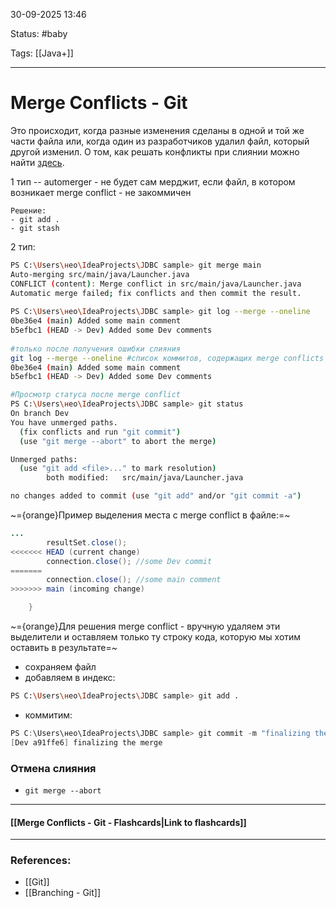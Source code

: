 
30-09-2025 13:46

Status: #baby

Tags: [[Java+]]

---
# Merge Conflicts - Git


Это происходит, когда разные изменения сделаны в одной и той же части файла или, когда один из разработчиков удалил файл, который другой изменил. О том, как решать конфликты при слиянии можно найти [здесь](https://youtu.be/Sqsz1-o7nXk).


1 тип -- automerger -  не будет сам мерджит, если файл, в котором возникает merge conflict - не закоммичен
	
	Решение:
	- git add .
	- git stash
	
	

2 тип:
```bash
PS C:\Users\нео\IdeaProjects\JDBC sample> git merge main
Auto-merging src/main/java/Launcher.java
CONFLICT (content): Merge conflict in src/main/java/Launcher.java
Automatic merge failed; fix conflicts and then commit the result.
	
PS C:\Users\нео\IdeaProjects\JDBC sample> git log --merge --oneline
0be36e4 (main) Added some main comment
b5efbc1 (HEAD -> Dev) Added some Dev comments
	
#только после получения ошибки слияния
git log --merge --oneline #список коммитов, содержащих merge conflicts
0be36e4 (main) Added some main comment
b5efbc1 (HEAD -> Dev) Added some Dev comments

#Просмотр статуса после merge conflict
PS C:\Users\нео\IdeaProjects\JDBC sample> git status
On branch Dev
You have unmerged paths.
  (fix conflicts and run "git commit")
  (use "git merge --abort" to abort the merge)

Unmerged paths:
  (use "git add <file>..." to mark resolution)
        both modified:   src/main/java/Launcher.java

no changes added to commit (use "git add" and/or "git commit -a")
```


~={orange}Пример выделения места с merge conflict в файле:=~
```java
...
        resultSet.close();
<<<<<<< HEAD (current change)
        connection.close(); //some Dev commit
=======
        connection.close(); //some main comment
>>>>>>> main (incoming change)

    }
```

~={orange}Для решения merge conflict - вручную удаляем эти выделители и оставляем только ту строку кода, которую мы хотим оставить в результате=~

- сохраняем файл
- добавляем в индекс:
 ```bash
 PS C:\Users\нео\IdeaProjects\JDBC sample> git add .
  ```
  - коммитим:
  ```java
  PS C:\Users\нео\IdeaProjects\JDBC sample> git commit -m "finalizing the merge"
[Dev a91ffe6] finalizing the merge
  ```

### Отмена слияния

- `git merge --abort`


----
#### [[Merge Conflicts - Git - Flashcards|Link to flashcards]]



---
### References:

- [[Git]]
- [[Branching - Git]]